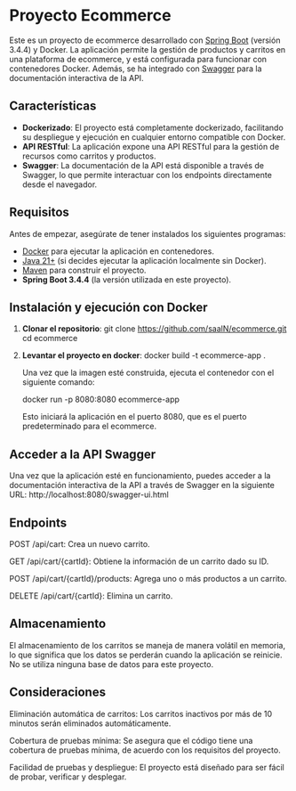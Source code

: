 # Proyecto Ecommerce

Este es un proyecto de ecommerce desarrollado con [Spring Boot](https://spring.io/projects/spring-boot) (versión 3.4.4) y Docker. La aplicación permite la gestión de productos y carritos en una plataforma de ecommerce, y está configurada para funcionar con contenedores Docker. Además, se ha integrado con [Swagger](https://swagger.io/) para la documentación interactiva de la API.

## Características

- **Dockerizado**: El proyecto está completamente dockerizado, facilitando su despliegue y ejecución en cualquier entorno compatible con Docker.
- **API RESTful**: La aplicación expone una API RESTful para la gestión de recursos como carritos y productos.
- **Swagger**: La documentación de la API está disponible a través de Swagger, lo que permite interactuar con los endpoints directamente desde el navegador.

## Requisitos

Antes de empezar, asegúrate de tener instalados los siguientes programas:

- [Docker](https://www.docker.com/) para ejecutar la aplicación en contenedores.
- [Java 21+](https://adoptopenjdk.net/) (si decides ejecutar la aplicación localmente sin Docker).
- [Maven](https://maven.apache.org/) para construir el proyecto.
- **Spring Boot 3.4.4** (la versión utilizada en este proyecto).

## Instalación y ejecución con Docker

1. **Clonar el repositorio**:
   git clone https://github.com/saalN/ecommerce.git
   cd ecommerce

2. **Levantar el proyecto en docker**:
   docker build -t ecommerce-app .
   
   Una vez que la imagen esté construida, ejecuta el contenedor con el siguiente comando:

   docker run -p 8080:8080 ecommerce-app
   
   Esto iniciará la aplicación en el puerto 8080, que es el puerto predeterminado para el ecommerce.


## Acceder a la API Swagger
  Una vez que la aplicación esté en funcionamiento, puedes acceder a la documentación interactiva de la API a través de Swagger en la siguiente URL:
  http://localhost:8080/swagger-ui.html


## Endpoints
  POST /api/cart: Crea un nuevo carrito.
  
  GET /api/cart/{cartId}: Obtiene la información de un carrito dado su ID.
  
  POST /api/cart/{cartId}/products: Agrega uno o más productos a un carrito.
  
  DELETE /api/cart/{cartId}: Elimina un carrito.

## Almacenamiento
  El almacenamiento de los carritos se maneja de manera volátil en memoria, lo que significa que los datos se perderán cuando la aplicación se reinicie. No se utiliza ninguna base de datos para este proyecto.

## Consideraciones
  Eliminación automática de carritos: Los carritos inactivos por más de 10 minutos serán eliminados automáticamente.
  
  Cobertura de pruebas mínima: Se asegura que el código tiene una cobertura de pruebas mínima, de acuerdo con los requisitos del proyecto.
  
  Facilidad de pruebas y despliegue: El proyecto está diseñado para ser fácil de probar, verificar y desplegar.

